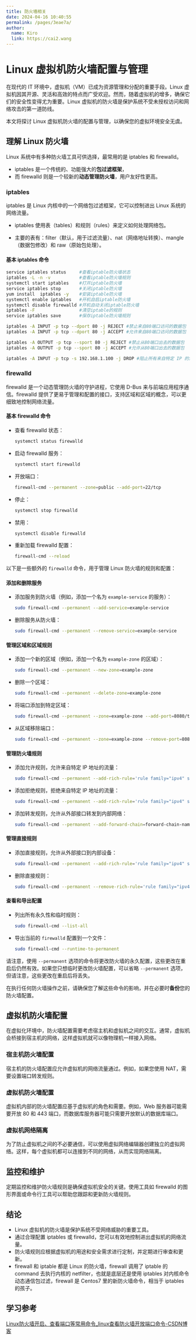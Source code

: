 ```yaml
---
title: 防火墙相关
date: 2024-04-16 10:40:55
permalink: /pages/3eae7a/
author: 
  name: Kiro
  link: https://cai2.wang
---
```

# Linux 虚拟机防火墙配置与管理

在现代的 IT 环境中，虚拟机（VM）已成为资源管理和分配的重要手段。Linux 虚拟机因其开源、灵活和高效的特点而广受欢迎。然而，随着虚拟机的增多，确保它们的安全性变得尤为重要。Linux 虚拟机的防火墙是保护系统不受未授权访问和网络攻击的第一道防线。

本文将探讨 Linux 虚拟机防火墙的配置与管理，以确保您的虚拟环境安全无虞。

## 理解 Linux 防火墙

Linux 系统中有多种防火墙工具可供选择，最常用的是 iptables 和 firewalld。

- iptables 是一个传统的、功能强大的**包过滤框架**，
- 而 firewalld 则是一个较新的**动态管理防火墙**，用户友好性更高。

### iptables

iptables 是 Linux 内核中的一个网络包过滤框架，它可以控制进出 Linux 系统的网络流量。

- iptables 使用表（tables）和规则（rules）来定义如何处理网络包。

- 主要的表有：filter（默认，用于过滤流量）、nat（网络地址转换）、mangle（数据包修改）和 raw（原始包处理）。

#### 基本 iptables 命令

```bash
service iptables status 	#查看iptable防火墙状态
iptables -L -n -v			#查看iptable防火墙规则
systemctl start iptables	#打开iptable防火墙
service iptables stop	    #关闭iptable防火墙
yum install  iptables -y	#安装iptable防火墙
systemctl enable iptables	#开机自启iptable防火墙
systemctl disable firewalld	#开机自动关闭iptable防火墙
iptables -F					#清空iptable的规则
service iptables save  		#保存iptable防火墙规则

iptables -A INPUT -p tcp --dport 80 -j REJECT #禁止来自80端口访问的数据包
iptables -A INPUT -p tcp --dport 80 -j ACCEPT #允许来自80端口访问的数据包

iptables -A OUTPUT -p tcp --sport 80 -j REJECT #禁止从80端口出去的数据包
iptables -A OUTPUT -p tcp --sport 80 -j ACCEPT #允许从80端口出去的数据包

iptables -A INPUT -p tcp -s 192.168.1.100 -j DROP #阻止所有来自特定 IP 的流量
```



### firewalld

firewalld 是一个动态管理防火墙的守护进程，它使用 D-Bus 来与前端应用程序通信。firewalld 提供了更易于管理和配置的接口，支持区域和区域的概念，可以更细致地控制网络流量。

#### 基本 firewalld 命令

- 查看 firewalld 状态：

  ```bash
  systemctl status firewalld
  ```

- 启动 firewalld 服务：

  ```bash
  systemctl start firewalld
  ```

- 开放端口：

  ```bash
  firewall-cmd --permanent --zone=public --add-port=22/tcp
  ```

- 停止：

  ```bash
  systemctl stop firewalld
  ```
  
- 禁用：

  ```bash
  systemctl disable firewalld
  ```
  
- 重新加载 firewalld 配置：

  ```bash
  firewall-cmd --reload
  ```

以下是一些额外的 `firewalld` 命令，用于管理 Linux 防火墙的规则和配置：

#### 添加和删除服务

- 添加服务到防火墙（例如，添加一个名为 `example-service` 的服务）：

  ```bash
  sudo firewall-cmd --permanent --add-service=example-service
  ```

- 删除服务从防火墙：

  ```bash
  sudo firewall-cmd --permanent --remove-service=example-service
  ```

#### 管理区域和区域规则

- 添加一个新的区域（例如，添加一个名为 `example-zone` 的区域）：

  ```bash
  sudo firewall-cmd --permanent --new-zone=example-zone
  ```

- 删除一个区域：

  ```bash
  sudo firewall-cmd --permanent --delete-zone=example-zone
  ```

- 将端口添加到特定区域：

  ```bash
  sudo firewall-cmd --permanent --zone=example-zone --add-port=8080/tcp
  ```

- 从区域移除端口：

  ```bash
  sudo firewall-cmd --permanent --zone=example-zone --remove-port=8080/tcp
  ```

#### 管理防火墙规则

- 添加允许规则，允许来自特定 IP 地址的流量：

  ```bash
  sudo firewall-cmd --permanent --add-rich-rule='rule family="ipv4" source address="192.168.1.100" accept'
  ```

- 添加拒绝规则，拒绝来自特定 IP 地址的流量：

  ```bash
  sudo firewall-cmd --permanent --add-rich-rule='rule family="ipv4" source address="192.168.1.100" drop'
  ```

- 添加转发规则，允许从外部接口转发到内部网络：

  ```bash
  sudo firewall-cmd --permanent --add-forward-chain=forward-chain-name
  ```

#### 管理直接规则

- 添加直接规则，允许从外部接口到内部设备：

  ```bash
  sudo firewall-cmd --permanent --add-rich-rule='rule family="ipv4" source address="192.168.1.0/24" destination address="10.0.0.1" accept'
  ```

- 删除直接规则：

  ```bash
  sudo firewall-cmd --permanent --remove-rich-rule='rule family="ipv4" source address="192.168.1.0/24" destination address="10.0.0.1" accept'
  ```

#### 查看和导出配置

- 列出所有永久性和临时规则：

  ```bash
  sudo firewall-cmd --list-all
  ```

- 导出当前的 `firewalld` 配置到一个文件：

  ```bash
  sudo firewall-cmd --runtime-to-permanent
  ```

请注意，使用 `--permanent` 选项的命令将更改防火墙的永久配置，这些更改在重启后仍然有效。如果您只想临时更改防火墙配置，可以省略 `--permanent` 选项，但请注意，这些更改在重启后将丢失。

在执行任何防火墙操作之前，请确保您了解这些命令的影响，并在必要时**备份**您的防火墙配置。

## 虚拟机防火墙配置

在虚拟化环境中，防火墙配置需要考虑宿主机和虚拟机之间的交互。通常，虚拟机会桥接到宿主机的网络，这样虚拟机就可以像物理机一样接入网络。

### 宿主机防火墙配置

宿主机的防火墙配置应允许虚拟机的网络流量通过。例如，如果您使用 NAT，需要设置端口转发规则。

### 虚拟机防火墙配置

虚拟机内部的防火墙配置应基于虚拟机的角色和需要。例如，Web 服务器可能需要开放 80 和 443 端口，而数据库服务器可能只需要开放默认的数据库端口。

### 虚拟机网络隔离

为了防止虚拟机之间的不必要通信，可以使用虚拟网络编辑器创建独立的虚拟网络。这样，每个虚拟机都可以连接到不同的网络，从而实现网络隔离。

## 监控和维护

定期监控和维护防火墙规则是确保虚拟机安全的关键。使用工具如 firewalld 的图形界面或命令行工具可以帮助您跟踪和更新防火墙规则。

## 结论

- Linux 虚拟机的防火墙是保护系统不受网络威胁的重要工具。
- 通过合理配置 iptables 或 firewalld，您可以有效地控制进出虚拟机的网络流量。
- 防火墙规则应根据虚拟机的用途和安全需求进行定制，并定期进行审查和更新。
- firewall 和 iptable 都是 Linux 的防火墙，firewall 调用了 iptable 的 command 去执行内核的 netfilter，也就是底层还是使用 iptables 对内核命令动态通信包过滤，firewall 是 Centos7 里的新防火墙命令，相当于 iptables 的孩子。






## 学习参考

[Linux防火墙开启、查看端口等常用命令_linux查看防火墙开放端口命令-CSDN博客](https://blog.csdn.net/qq_41521180/article/details/90311477)
